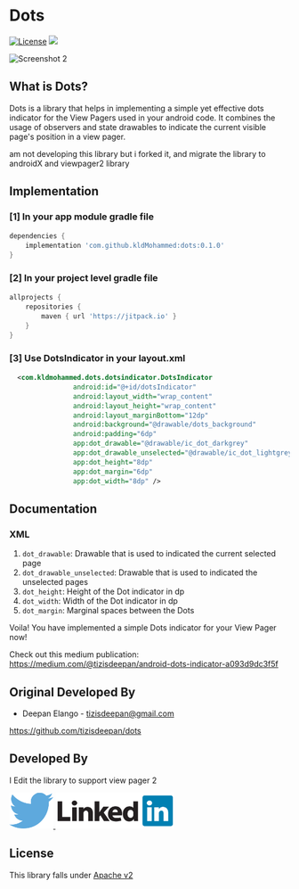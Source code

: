 # Dots
[![License](https://img.shields.io/badge/license-Apache%202-4EB1BA.svg?style=flat-square)](https://www.apache.org/licenses/LICENSE-2.0.html)
[![](https://jitpack.io/v/tizisdeepan/dots.svg)](https://jitpack.io/#tizisdeepan/dots)

![Screenshot 2](https://github.com/tizisdeepan/dots/raw/master/screenshots/ss_gif.gif)
## What is Dots?
Dots is a library that helps in implementing a simple yet effective dots indicator for the View Pagers used in your android code. It combines the usage of observers and state drawables to indicate the current visible page's position in a view pager.

am not developing this library but i forked it, and migrate the library to androidX and viewpager2 library 

## Implementation
### [1] In your app module gradle file

``` groovy
dependencies {
    implementation 'com.github.kldMohammed:dots:0.1.0'
}
```

### [2] In your project level gradle file

``` groovy
allprojects {
    repositories {
        maven { url 'https://jitpack.io' }
    }
}
```

### [3] Use DotsIndicator in your layout.xml
```xml
  <com.kldmohammed.dots.dotsindicator.DotsIndicator
                android:id="@+id/dotsIndicator"
                android:layout_width="wrap_content"
                android:layout_height="wrap_content"
                android:layout_marginBottom="12dp"
                android:background="@drawable/dots_background"
                android:padding="6dp"
                app:dot_drawable="@drawable/ic_dot_darkgrey"
                app:dot_drawable_unselected="@drawable/ic_dot_lightgrey"
                app:dot_height="8dp"
                app:dot_margin="6dp"
                app:dot_width="8dp" />
```



## Documentation
### XML
1. `dot_drawable`: Drawable that is used to indicated the current selected page
2. `dot_drawable_unselected`: Drawable that is used to indicated the unselected pages
3. `dot_height`: Height of the Dot indicator in dp
4. `dot_width`: Width of the Dot indicator in dp
5. `dot_margin`: Marginal spaces between the Dots



Voila! You have implemented a simple Dots indicator for your View Pager now!

Check out this medium publication: https://medium.com/@tizisdeepan/android-dots-indicator-a093d9dc3f5f

Original Developed By
------------

* Deepan Elango - <tizisdeepan@gmail.com>

https://github.com/tizisdeepan/dots

Developed By
------------
I Edit the library to support view pager 2


<a href="https://twitter.com/tizisdeepan">
  <img alt="Follow me on Twitter" src="./screenshots/twitter.png" />
</a>
<a href="https://www.linkedin.com/in/tizisdeepan/">
  <img alt="Add me to Linkedin" src="./screenshots/linkedin.png" />
</a>

## License
This library falls under [Apache v2](https://github.com/tizisdeepan/dots/blob/master/LICENSE)
